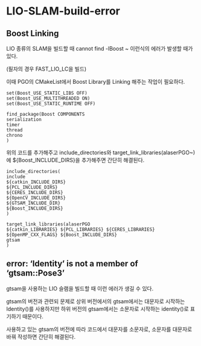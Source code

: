 # LIO-SLAM-build-error

## Boost Linking

LIO 종류의 SLAM을 빌드할 때 cannot find -lBoost ~ 이런식의 에러가 발생할 때가 있다.

(필자의 경우 FAST_LIO_LC을 빌드)

이때 PGO의 CMakeList에서 Boost Library를 Linking 해주는 작업이 필요하다.

    set(Boost_USE_STATIC_LIBS OFF)
    set(Boost_USE_MULTITHREADED ON)
    set(Boost_USE_STATIC_RUNTIME OFF)

    find_package(Boost COMPONENTS 
    serialization 
    timer 
    thread 
    chrono
    )

위의 코드를 추가해주고 include_directories와 target_link_libraries(alaserPGO~)에 ${Boost_INCLUDE_DIRS}을 추가해주면 간단히 해결된다.

    include_directories(
    include
    ${catkin_INCLUDE_DIRS} 
    ${PCL_INCLUDE_DIRS}
    ${CERES_INCLUDE_DIRS}
    ${OpenCV_INCLUDE_DIRS}
    ${GTSAM_INCLUDE_DIR}
    ${Boost_INCLUDE_DIRS}
    )

    target_link_libraries(alaserPGO 
    ${catkin_LIBRARIES} ${PCL_LIBRARIES} ${CERES_LIBRARIES}
    ${OpenMP_CXX_FLAGS} ${Boost_INCLUDE_DIRS}
    gtsam
    )

## error: ‘Identity’ is not a member of ‘gtsam::Pose3’

gtsam을 사용하는 LIO 슬램을 빌드할 때 이런 에러가 생길 수 있다.

gtsam의 버전과 관련되 문제로 상위 버전에서의 gtsam에서는 대문자로 시작하는 Identity()를 사용하지만 하위 버전의 gtsam에서는 소문자로 시작하는 identity()로 표기하기 때문이다.

사용하고 있는 gtsam의 버전에 따라 코드에서 대문자를 소문자로, 소문자를 대문자로 바꿔 작성하면 간단히 해결된다. 
